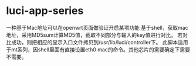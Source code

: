 # luci-app-series
一种基于Mac地址可以在openwrt页面做验证开启某项功能
基于shell，获取mac地址，采用MD5sum计算MD5值，截取不同部分与输入的key值进行对比。
若对比成功，则把相应的显示入口文件拷贝到/usr/lib/luci/controller下。
此脚本适用于mt系列，因shell里面有直接设置eth0 mac的命令。其他芯片的需要确定下需要不需要。
